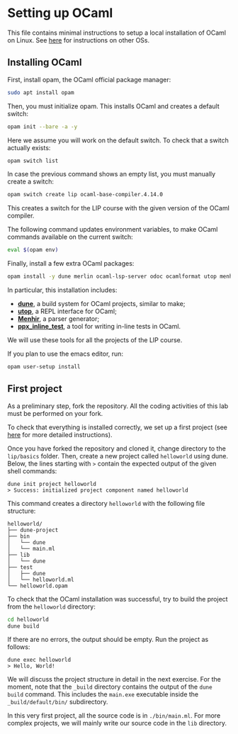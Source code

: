 # Setting up OCaml

This file contains minimal instructions to setup a local installation of OCaml on Linux.
See [here](https://ocaml.org/docs/up-and-running) for instructions on other OSs.

## Installing OCaml

First, install opam, the OCaml official package manager:
```bash
sudo apt install opam
```
Then, you must initialize opam. This installs OCaml and creates a default switch:
```bash
opam init --bare -a -y
```
Here we assume you will work on the default switch. To check that a switch actually exists:
```bash
opam switch list
```
In case the previous command shows an empty list, you must manually create a switch:
```bash
opam switch create lip ocaml-base-compiler.4.14.0
```
This creates a switch for the LIP course with the given version of the OCaml compiler.

The following command updates environment variables, to make OCaml commands available on the current switch:
```bash
eval $(opam env)
```

Finally, install a few extra OCaml packages:
```bash
opam install -y dune merlin ocaml-lsp-server odoc ocamlformat utop menhir ppx_inline_test
```
In particular, this installation includes:
- [**dune**](https://dune.readthedocs.io/), a build system for OCaml projects, similar to make;
- [**utop**](https://opam.ocaml.org/blog/about-utop/), a REPL interface for OCaml;
- [**Menhir**](http://gallium.inria.fr/~fpottier/menhir/), a parser generator;
- [**ppx_inline_test**](https://github.com/janestreet/ppx_inline_test), a tool for writing in-line tests in OCaml.

We will use these tools for all the projects of the LIP course.

If you plan to use the emacs editor, run:
```bash
opam user-setup install
```

## First project

As a preliminary step, fork the repository. All the coding activities of this lab must be performed on your fork.

To check that everything is installed correctly, we set up a first project (see [here](https://ocaml.org/docs/up-and-running#starting-a-new-project) for more detailed instructions).

Once you have forked the repository and cloned it, change directory to the `lip/basics` folder. 
Then, create a new project called `helloworld` using dune. Below, the lines starting with `>` contain the expected output of the given shell commands:
```
dune init project helloworld
> Success: initialized project component named helloworld
```
This command creates a directory `helloworld` with the following file structure:
```
helloworld/
├── dune-project
├── bin
│   └── dune
│   └── main.ml
├── lib
│   └── dune
├── test
│   ├── dune
│   └── helloworld.ml
└── helloworld.opam
```
To check that the OCaml installation was successful, try to build the project from the `helloworld` directory:
```bash
cd helloworld
dune build
```
If there are no errors, the output should be empty.
Run the project as follows:
```
dune exec helloworld
> Hello, World!
```
We will discuss the project structure in detail in the next exercise. For the moment, note that the `_build` directory contains the output of the `dune build` command. This includes the `main.exe` executable inside the `_build/default/bin/` subdirectory.

In this very first project, all the source code is in `./bin/main.ml`. For more complex projects, we will mainly write our source code in the `lib` directory.
